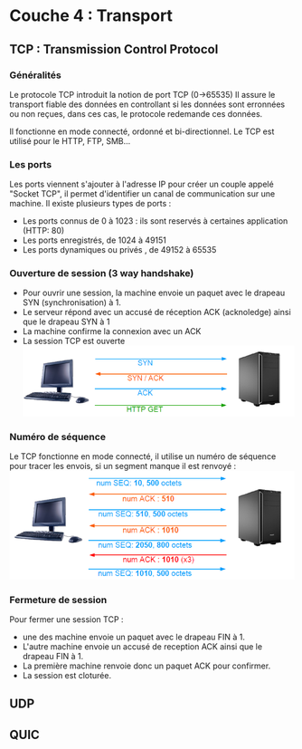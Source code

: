 # Couche 4 : Transport

## TCP : Transmission Control Protocol

### Généralités
Le protocole TCP introduit la notion de port TCP (0->65535)
Il assure le transport fiable des données en controllant si les données sont erronnées ou non reçues, dans ces cas, le protocole redemande ces données.

Il fonctionne en mode connecté, ordonné et bi-directionnel.
Le TCP est utilisé pour le HTTP, FTP, SMB...

### Les ports
Les ports viennent s'ajouter à l'adresse IP pour créer un couple appelé "Socket TCP", il permet d'identifier un canal de communication sur une machine.
Il existe plusieurs types de ports :
  - Les ports connus de 0 à 1023 : ils sont reservés à certaines application (HTTP: 80)
  - Les ports enregistrés, de 1024 à 49151
  - Les ports dynamiques ou privés , de 49152 à 65535 

### Ouverture de session (3 way handshake)
- Pour ouvrir une session, la machine envoie un paquet avec le drapeau SYN (synchronisation) à 1.
- Le serveur répond avec un accusé de réception ACK (acknoledge) ainsi que le drapeau SYN à 1
- La machine confirme la connexion avec un ACK 
- La session TCP est ouverte 
![Ouverture de session TCP](../images/3wayhandshake.png)

### Numéro de séquence
Le TCP fonctionne en mode connecté, il utilise un numéro de séquence pour tracer les envois, si un segment manque il est renvoyé :
![Sequence TCP](../images/sequencetcp.png)

### Fermeture de session 
Pour fermer une session TCP :
- une des machine envoie un paquet avec le drapeau FIN à 1.
- L'autre machine envoie un accusé de reception ACK ainsi que le drapeau FIN à 1.
- La première machine renvoie donc un paquet ACK pour confirmer.
- La session est cloturée.

  
## UDP

## QUIC
